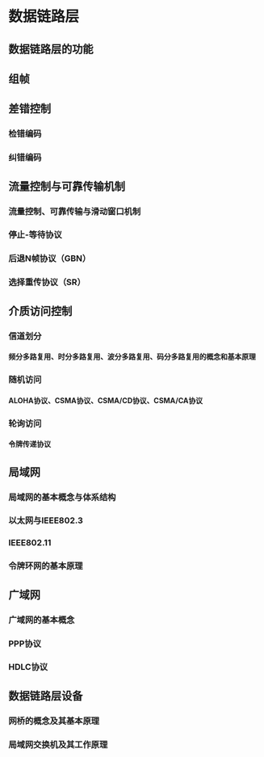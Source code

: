 # 数据链路层

## 数据链路层的功能

## 组帧

## 差错控制

### 检错编码

### 纠错编码

## 流量控制与可靠传输机制

### 流量控制、可靠传输与滑动窗口机制

### 停止-等待协议

### 后退N帧协议（GBN）

### 选择重传协议（SR）

## 介质访问控制

### 信道划分

#### 频分多路复用、时分多路复用、波分多路复用、码分多路复用的概念和基本原理

### 随机访问

#### ALOHA协议、CSMA协议、CSMA/CD协议、CSMA/CA协议

### 轮询访问

#### 令牌传递协议

## 局域网

### 局域网的基本概念与体系结构

### 以太网与IEEE802.3

### IEEE802.11

### 令牌环网的基本原理

## 广域网

### 广域网的基本概念

### PPP协议

### HDLC协议

## 数据链路层设备

### 网桥的概念及其基本原理

### 局域网交换机及其工作原理